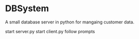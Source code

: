 # DBSystem
A small database server in python for mangaing customer data.

start server.py
start client.py
follow prompts
